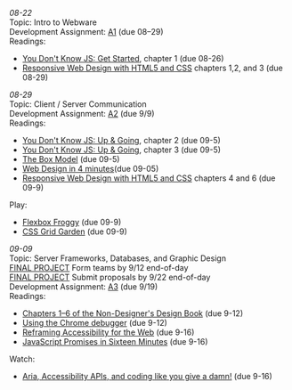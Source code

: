 *08-22*  
Topic: Intro to Webware  
Development Assignment: [A1](https://github.com/cs-4241-2024/a1-gettingstarted/blob/main/README.md) (due 08–29)  
Readings:  
- [You Don't Know JS: Get Started](https://github.com/getify/You-Dont-Know-JS/blob/2nd-ed/get-started/ch1.md), chapter 1 (due 08-26)  
- [Responsive Web Design with HTML5 and CSS](https://learning.oreilly.com/library/view/responsive-web-design/9781803242712/) chapters 1,2, and 3 (due 08-29)

*08-29*  
Topic: Client / Server Communication  
Development Assignment: [A2](https://github.com/cs-4241-2024/a2-shortstack/blob/main/README.md) (due 9/9)  
Readings:  
- [You Don't Know JS: Up & Going](https://github.com/getify/You-Dont-Know-JS/blob/2nd-ed/get-started/ch2.md), chapter 2 (due 09-5)
- [You Don't Know JS: Up & Going](https://github.com/getify/You-Dont-Know-JS/blob/2nd-ed/get-started/ch3.md), chapter 3 (due 09-5)
- [The Box Model](https://developer.mozilla.org/en-US/docs/Learn/CSS/Building_blocks/The_box_model) (due 09-5)
- [Web Design in 4 minutes](https://jgthms.com/web-design-in-4-minutes/)(due 09-05)
- [Responsive Web Design with HTML5 and CSS](https://learning.oreilly.com/library/view/responsive-web-design/9781839211560/) chapters 4 and 6 (due 09-9) 

Play:  
- [Flexbox Froggy](https://flexboxfroggy.com/) (due 09-9)
- [CSS Grid Garden](https://cssgridgarden.com/) (due 09-9)

*09-09*  
Topic: Server Frameworks, Databases, and Graphic Design  
[FINAL PROJECT](https://github.com/cs-4241-2024/final_project/blob/main/README.md) Form teams by 9/12 end-of-day  
[FINAL PROJECT](https://github.com/cs-4241-2024/final_project/blob/main/README.md) Submit proposals by 9/22 end-of-day    
Development Assignment: [A3](https://github.com/cs-4241-2024/a3-persistence/) (due 9/19)  
Readings:  
- [Chapters 1–6 of the Non-Designer's Design Book](https://wpi.primo.exlibrisgroup.com/discovery/fulldisplay?docid=alma9936732229904746&context=L&vid=01WPI_INST:Default&lang=en&search_scope=MyInst_and_CI&adaptor=Local%20Search%20Engine&tab=Everything&query=any,contains,Robin%20Williams) (due 9-12)
- [Using the Chrome debugger](https://developer.chrome.com/docs/devtools/javascript/) (due 9-12)
- [Reframing Accessibility for the Web](https://alistapart.com/article/reframing-accessibility-for-the-web/) (due 9-16)
- [JavaScript Promises in Sixteen Minutes](https://medium.com/quick-code/javascript-promises-in-twenty-minutes-3aac5b65b887) (due 9-16)  
  
Watch:  
- [Aria, Accessibility APIs, and coding like you give a damn!](https://www.youtube.com/watch?v=qdB8SRhqvFc) (due 9-16)

 
